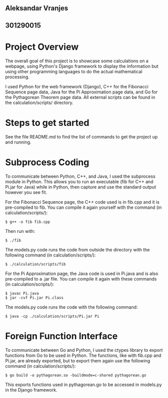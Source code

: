 ## Aleksandar Vranjes
## 301290015

# Project Overview

The overall goal of this project is to showcase some calculations on a webpage, using Python's Django framework to display the information but using other
programming languages to do the actual mathematical processing.

I used Python for the web framework (Django), C++ for the Fibonacci Sequence page data, Java for the Pi Approximation page data, and Go for the Pythagorean Theorem page data.
All external scripts can be found in the calculation/scripts/ directory.

# Steps to get started
See the file README.md to find the list of commands to get the project up and running.

# Subprocess Coding

To communicate between Python, C++, and Java, I used the subprocess module in Python. This allows you to run an executable (fib for C++ and Pi.jar for Java)
while in Python, then capture and use the standard output however you see fit.

For the Fibonacci Sequence page, the C++ code used is in fib.cpp and it is pre-compiled to fib. You can compile it again yourself with the command (in calculation/scripts/):

	$ g++ -o fib fib.cpp

Then run with:

	$ ./fib

The models.py code runs the code from outside the directory with the following command (in calculation/scripts/):

	$ ./calculation/scripts/fib

For the Pi Approximation page, the Java code is used in Pi.java and is also pre-compiled to a .jar file. You can compile it again with these commands (in calculation/scripts/):

	$ javac Pi.java
	$ jar -cvf Pi.jar Pi.class

The models.py code runs the code with the following command:

	$ java -cp ./calculation/scripts/Pi.jar Pi

# Foreign Function Interface

To communicate between Go and Python, I used the ctypes library to export functions from Go to be used in Python. The functions, like with fib.cpp and Pi.jar, are already
exported, but to export them again use the following command (in calculation/scripts/):

	$ go build -o pythagorean.so -buildmode=c-shared pythagorean.go

This exports functions used in pythagorean.go to be accessed in models.py in the Django framework.


